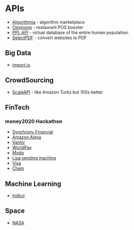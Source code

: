 # APIs

- [Algorithmia](https://algorithmia.com/) - algorithm marketplace
- [Omnivore](http://omnivore.io/) - restaurant POS booster
- [PPL API](http://pplapi.com/) - virtual database of the entire human population.
- [SelectPDF](http://selectpdf.com/) - convert websites to PDF


## Big Data

- [import.io](https://www.import.io/partners/developers/)

## CrowdSourcing

- [ScaleAPI](https://www.scaleapi.com/) - like Amazon Turks but 100x better



## FinTech

### money2020 Hackathon
- [Synchrony Financial](https://github.com/SYFHackathons/money2020/)
- [Amazon Alexa](https://developer.amazon.com/alexa)
- [Vantiv](https://developer.vantiv.com/)
- [WorldPay](https://www.worldpay.com/us/developers/apidocs/getstarted.html)
- [Modo](https://www.gomo.do/)
- [Lisa vending machine](https://www.golisa.com/)
- [Visa](https://developer.visa.com/)
- [Chain](https://chain.com/)

## Machine Learning

- [Indico](https://indico.io/)

## Space

- [NASA](https://api.nasa.gov/)
